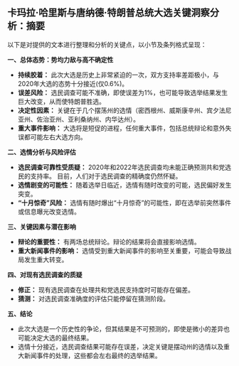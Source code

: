 ## 卡玛拉·哈里斯与唐纳德·特朗普总统大选关键洞察分析：摘要

以下是对提供的文本进行整理和分析的关键点，以小节及条列格式呈现：

**一、总体态势：势均力敌与高不确定性**

*   **持续胶着：**  此次大选是历史上非常紧迫的一次，双方支持率差距极小，与2020年大选的态势十分接近(仅0.6%)。
*   **误差风险：** 选民调查可能不准确，即使误差为1%，也可能导致选举结果发生巨大改变，从而使特朗普胜选。
*   **决定性因素：** 关键在于几个摆荡州的选情（密西根州、威斯康辛州、宾夕法尼亚州、佐治亚州、亚利桑纳州、内华达州）。
*   **重大事件影响：** 大选将是短促的进程，任何重大事件，包括总统辩论和意外失误都可能左右大选方向。

**二、选情分析与风险评估**

*   **选民调查可靠性受质疑：** 2020年和2022年选民调查均未能正确预测共和党选民的支持率。 目前，人们对于选民调查的精确度仍然怀疑。
*   **选情剧变的可能性：** 随着选举日临近，选情有随时改变的可能，选民偏好发生突变。
*   **“十月惊奇”风险：** 选情有随时爆出“十月惊奇”的可能性，即在选举前突然事件或信息曝光改变选情。

**三、关键因素与潜在影响**

*   **辩论的重要性：** 有两场总统辩论。辩论的结果将会直接影响选情。
*   **重大新闻事件的影响：** 选情受到重大新闻事件的影响至关重要，可能会导致战局发生重大转变。

**四、对现有选民调查的质疑**

*   **修正：** 现有选民调查在处理共和党选民支持度时可能存在偏差。
*   **猜测：** 对选民调查准确度的评估只能停留在猜测阶段。

**五、结论**

*  此次大选是一个历史性的争论，但其结果是不可预测的，即使是微小的差异也可能决定大选的最终结果。
*  选情十分接近，选民调查结果可能存在误差，决定关键是摆动州的选情以及重大新闻事件的处理，这些都会左右最终的选举结果。